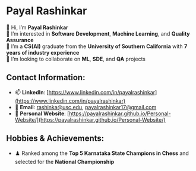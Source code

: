 # Payal Rashinkar

👋 Hi, I’m **Payal Rashinkar**  
👀 I’m interested in **Software Development**, **Machine Learning**, and **Quality Assurance**  
🌱 I’m a **CS(AI)** graduate from the **University of Southern California** with **7 years of industry experience**  
💞️ I’m looking to collaborate on **ML**, **SDE**, and **QA** projects  

## Contact Information:
- 📫 **LinkedIn**: [https://www.linkedin.com/in/payalrashinkar](https://www.linkedin.com/in/payalrashinkar)
- 📧 **Email**: [rashinka@usc.edu](mailto:rashinka@usc.edu), [payalrashinkar17@gmail.com](mailto:payalrashinkar17@gmail.com)
- 🔭 **Personal Website**: [https://payalrashinkar.github.io/Personal-Website/](https://payalrashinkar.github.io/Personal-Website/)

## Hobbies & Achievements:
- ♟️ Ranked among the **Top 5 Karnataka State Champions in Chess** and selected for the **National Championship**

